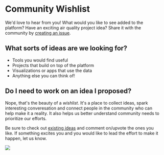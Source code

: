 # Community Wishlist
We'd love to hear from you! What would you like to see added to the platform? Have an exciting air quality project idea? Share it with the community by [creating an issue](https://github.com/openaq/project-ideas/issues/new).

## What sorts of ideas are we looking for?
- Tools you would find useful
- Projects that build on top of the platform
- Visualizations or apps that use the data
- Anything else you can think of!

## Do I need to work on an idea I proposed?
Nope, that's the beauty of a _wishlist_. It's a place to collect ideas, spark interesting converesation and connect people in the community who can help make it a reality. It also helps us better understand community needs to prioritize our efforts.

Be sure to check out [existing ideas](https://github.com/openaq/project-ideas/issues) and comment on/upvote the ones you like. If something excites you and you would like to lead the effort to make it happen, let us know.  

![](http://i.giphy.com/mvoxdYnpyk23u.gif)
